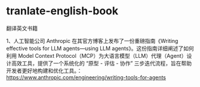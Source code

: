 # tranlate-english-book
翻译英文书籍

1、人工智能公司 Anthropic 在其官方博客上发布了一份重磅指南《Writing effective tools for LLM agents—using LLM agents》。这份指南详细阐述了如何利用 Model Context Protocol（MCP）为大语言模型（LLM）代理（Agent）设计高效工具，提供了一个系统化的 “原型 - 评估 - 协作” 三步迭代流程，旨在帮助开发者更好地构建和优化工具。：https://www.anthropic.com/engineering/writing-tools-for-agents

